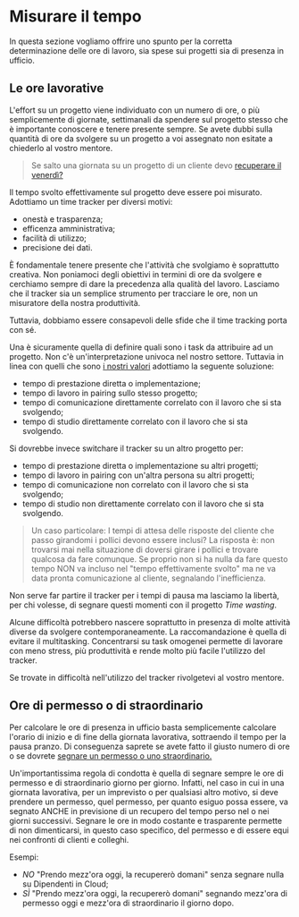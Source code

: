 # Misurare il tempo

In questa sezione vogliamo offrire uno spunto per la corretta determinazione delle ore di lavoro,
sia spese sui progetti sia di presenza in ufficio.

## Le ore lavorative

L'effort su un progetto viene individuato con un numero di ore, o più semplicemente di giornate,
settimanali da spendere sul progetto stesso che è importante conoscere e tenere presente sempre. Se
avete dubbi sulla quantità di ore da svolgere su un progetto a voi assegnato non esitate a chiederlo
al vostro mentore.

> Se salto una giornata su un progetto di un cliente devo [recuperare il venerdì?](https://github.com/nebulab/playbook/blob/master/crescita-personale/venerdi.md#lavorare-sui-clienti-il-venerd%C3%AC)

Il tempo svolto effettivamente sul progetto deve essere poi misurato. Adottiamo un time tracker per
diversi motivi:

- onestà e trasparenza;
- efficenza amministrativa;
- facilità di utilizzo;
- precisione dei dati.

È fondamentale tenere presente che l'attività che svolgiamo è soprattutto creativa. Non poniamoci
degli obiettivi in termini di ore da svolgere e cerchiamo sempre di dare la precedenza alla qualità
del lavoro. Lasciamo che il tracker sia un semplice strumento per tracciare le ore, non un
misuratore della nostra produttività.

Tuttavia, dobbiamo essere consapevoli delle sfide che il time tracking porta con sé.

Una è sicuramente quella di definire quali sono i task da attribuire ad un progetto. Non c'è
un'interpretazione univoca nel nostro settore. Tuttavia in linea con quelli che sono [i nostri valori](https://github.com/nebulab/playbook/blob/master/su-di-noi/valori.md)
adottiamo la seguente soluzione:

- tempo di prestazione diretta o implementazione;
- tempo di lavoro in pairing sullo stesso progetto;
- tempo di comunicazione direttamente correlato con il lavoro che si sta svolgendo;
- tempo di studio direttamente correlato con il lavoro che si sta svolgendo.

Si dovrebbe invece switchare il tracker su un altro progetto per:

- tempo di prestazione diretta o implementazione su altri progetti;
- tempo di lavoro in pairing con un'altra persona su altri progetti;
- tempo di comunicazione non correlato con il lavoro che si sta svolgendo;
- tempo di studio non direttamente correlato con il lavoro che si sta svolgendo.

> Un caso particolare: I tempi di attesa delle risposte del cliente che passo girandomi i pollici
devono essere inclusi? La risposta è: non trovarsi mai nella situazione di doversi girare i pollici
e trovare qualcosa da fare comunque. Se proprio non si ha nulla da fare questo tempo NON va incluso
nel "tempo effettivamente svolto" ma ne va data pronta comunicazione al cliente, segnalando
l'inefficienza.

Non serve far partire il tracker per i tempi di pausa ma lasciamo la libertà, per chi volesse, di
segnare questi momenti con il progetto *Time wasting*.

Alcune difficoltà potrebbero nascere soprattutto in presenza di molte attività diverse da svolgere
contemporaneamente. La raccomandazione è quella di evitare il multitasking. Concentrarsi su task
omogenei permette di lavorare con meno stress, più produttività e rende molto più facile l'utilizzo
del tracker.

Se trovate in difficoltà nell'utilizzo del tracker rivolgetevi al vostro mentore.

## Ore di permesso o di straordinario

Per calcolare le ore di presenza in ufficio basta semplicemente calcolare l'orario di inizio e di
fine della giornata lavorativa, sottraendo il tempo per la pausa pranzo. Di conseguenza saprete se
avete fatto il giusto numero di ore o se dovrete [segnare un permesso o uno straordinario.](https://github.com/nebulab/playbook/blob/master/come-lavoriamo/tool.md#dipendenti-in-cloud)

Un'importantissima regola di condotta è quella di segnare sempre le ore di permesso e di
straordinario giorno per giorno. Infatti, nel caso in cui in una giornata lavorativa, per un
imprevisto o per qualsiasi altro motivo, si deve prendere un permesso, quel permesso, per quanto
esiguo possa essere, va segnato ANCHE in previsione di un recupero del tempo perso nel o nei giorni
successivi. Segnare le ore in modo costante e trasparente permette di non dimenticarsi, in questo
caso specifico, del permesso e di essere equi nei confronti di clienti e colleghi.

Esempi:

- *NO* "Prendo mezz'ora oggi, la recupererò domani" senza segnare nulla su Dipendenti in Cloud;
- *SÌ* "Prendo mezz'ora oggi, la recupererò domani" segnando mezz'ora di permesso oggi e mezz'ora
 di straordinario il giorno dopo.
